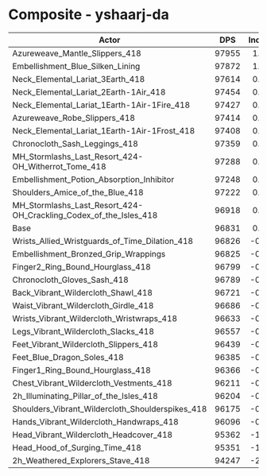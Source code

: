 # Composite - yshaarj-da
| Actor | DPS | Increase |
|---|:---:|:---:|
|Azureweave_Mantle_Slippers_418|97955|1.16%|
|Embellishment_Blue_Silken_Lining|97872|1.08%|
|Neck_Elemental_Lariat_3Earth_418|97614|0.81%|
|Neck_Elemental_Lariat_2Earth-1Air_418|97454|0.64%|
|Neck_Elemental_Lariat_1Earth-1Air-1Fire_418|97427|0.62%|
|Azureweave_Robe_Slippers_418|97414|0.60%|
|Neck_Elemental_Lariat_1Earth-1Air-1Frost_418|97408|0.60%|
|Chronocloth_Sash_Leggings_418|97359|0.55%|
|MH_Stormlashs_Last_Resort_424-OH_Witherrot_Tome_418|97288|0.47%|
|Embellishment_Potion_Absorption_Inhibitor|97248|0.43%|
|Shoulders_Amice_of_the_Blue_418|97222|0.40%|
|MH_Stormlashs_Last_Resort_424-OH_Crackling_Codex_of_the_Isles_418|96918|0.09%|
|Base|96831|0.00%|
|Wrists_Allied_Wristguards_of_Time_Dilation_418|96826|-0.01%|
|Embellishment_Bronzed_Grip_Wrappings|96825|-0.01%|
|Finger2_Ring_Bound_Hourglass_418|96799|-0.03%|
|Chronocloth_Gloves_Sash_418|96789|-0.04%|
|Back_Vibrant_Wildercloth_Shawl_418|96721|-0.11%|
|Waist_Vibrant_Wildercloth_Girdle_418|96686|-0.15%|
|Wrists_Vibrant_Wildercloth_Wristwraps_418|96633|-0.20%|
|Legs_Vibrant_Wildercloth_Slacks_418|96557|-0.28%|
|Feet_Vibrant_Wildercloth_Slippers_418|96439|-0.40%|
|Feet_Blue_Dragon_Soles_418|96385|-0.46%|
|Finger1_Ring_Bound_Hourglass_418|96366|-0.48%|
|Chest_Vibrant_Wildercloth_Vestments_418|96211|-0.64%|
|2h_Illuminating_Pillar_of_the_Isles_418|96204|-0.65%|
|Shoulders_Vibrant_Wildercloth_Shoulderspikes_418|96175|-0.68%|
|Hands_Vibrant_Wildercloth_Handwraps_418|96096|-0.76%|
|Head_Vibrant_Wildercloth_Headcover_418|95362|-1.52%|
|Head_Hood_of_Surging_Time_418|95351|-1.53%|
|2h_Weathered_Explorers_Stave_418|94247|-2.67%|
